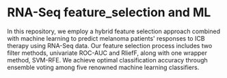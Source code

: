 # RNA-Seq feature_selection and ML

In this repository, we employ a hybrid feature selection approach combined with machine learning to predict melanoma patients' responses to ICB therapy using RNA-Seq data. Our feature selection process includes two filter methods, univariate ROC-AUC and RliefF, along with one wrapper method, SVM-RFE. 
We achieve optimal classification accuracy through ensemble voting among five renowned machine learning classifiers.


